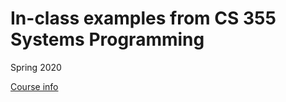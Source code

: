 # In-class examples from CS 355 Systems Programming

Spring 2020

[Course info](https://cs.ccsu.edu/~stan/classes/CS355/CS355-SP20.html)